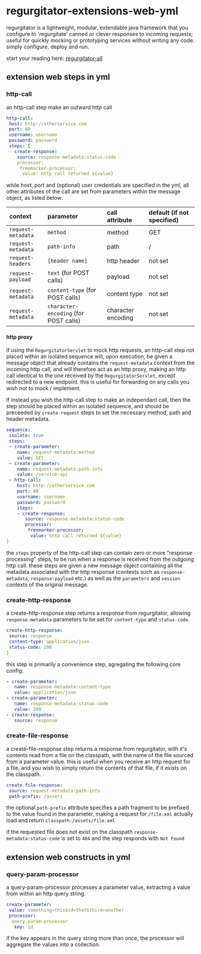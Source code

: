 # regurgitator-extensions-web-yml

regurgitator is a lightweight, modular, extendable java framework that you configure to 'regurgitate' canned or clever responses to incoming requests; useful for quickly mocking or prototyping services without writing any code. simply configure, deploy and run.

start your reading here: [regurgitator-all](http://github.com/talmeym/regurgitator-all#regurgitator)

## extension web steps in yml

### http-call 

an http-call step make an outward http call

```yml
http-call:
 host: http://otherservice.com
 port: 80
 username: username
 password: password
 steps: [
 - create-response:
    source: response-metadata:status-code
    processor:
     freemarker-processor:
      value: http call returned ${value}
```

while host, port and (optional) user credentials are specified in the yml, all other attributes of the call are set from parameters within the message object, as listed below:

|context|parameter|call attribute|default (if not specified)|
|:---|:---|:---|:---|
|``request-metadata``|``method``|method|GET|
|``request-metadata``|``path-info``|path|/|
|``request-headers``|``[header name]`` | http header |not set|
|``request-payload``|``text`` (for POST calls) |payload|not set|
|``request-metadata``|``content-type`` (for POST calls) |content type|not set|
|``request-metadata``|``character-encoding`` (for POST calls) |character encoding|not set|

#### http proxy

if using the ``RegurgitatorServlet`` to mock http requests, an http-call step not placed within an isolated sequence will, upon execution, be given a message object that already contains the ``request-metadata`` context from the incoming http call, and will therefore act as an http proxy, making an http call identical to the one received by the ``RegurgitatorServlet``, except redirected to a new endpoint. this is useful for forwarding on any calls you wish not to mock / implement.

If instead you wish the http-call step to make an independant call, then the step should be placed within an isolated sequence, and should be preceeded by ``create-request`` steps to set the necessary method, path and header metadata.

```yml
sequence:
 isolate: true
 steps:
 - create-parameter:
    name: request-metadata:method
    value: GET
 - create-parameter:
    name: request-metadata:path-info
    value: /service-api
 - http-call:
    host: http://otherservice.com
    port: 80
    username: username
    password: password
    steps:
    - create-response:
       source: response-metadata:status-code
       processor:
        freemarker-processor:
         value: http call returned ${value}
}
```

the ``steps`` property of the http-call step can contain zero or more "response processing" steps, to be run when a response is received from the outgoing http call. these steps are given a new message object containing all the metadata associated with the http response (contexts such as ``response-metadata``, ``response-payload`` etc.) as well as the ``parameters`` and ``session`` contexts of the original message. 

### create-http-response

a create-http-response step returns a response from regurgitator, allowing ``response-metadata`` parameters to be set for ``content-type`` and ``status-code``.

```yml
create-http-response:
 source: response
 content-type: application/json
 status-code: 200
}
```

this step is primarily a convenience step, agregating the following core config:

```yml
- create-parameter:
   name: response-metadata:content-type
   value: application/json
- create-parameter:
   name: response-metadata:status-code
   value: 200
- create-response:
   source: response
```

### create-file-response

a create-file-response step returns a response from regurgitator, with it's contents read from a file on the classpath, with the name of the file sourced from a parameter value. this is useful when you receive an http request for a file, and you wish to simply return the contents of that file, if it exists on the classpath.

```yml
create-file-response:
 source: request-metadata:path-info
 path-prefix: /assets
```

the optional ``path-prefix`` attribute specifies a path fragment to be prefixed to the value found in the parameter, making a request for ``/file.xml`` actually load and return ``classpath:/assets/file.xml``

if the requested file does not exist on the classpath ``response-metadata:status-code`` is set to ``404`` and the step responds with ``Not Found``

## extension web constructs in yml

### query-param-processor

a query-param-processor processes a parameter value, extracting a value from within an http query string.

```yml
create-parameter:
 value: something=this&id=that&third=another
 processor:
  query-param-processor
   key: id
```

if the key appears in the query string more than once, the processor will aggregate the values into a collection.
